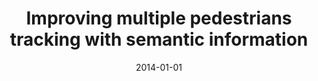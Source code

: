 ---
title: "Improving multiple pedestrians tracking with semantic information"
collection: publications
permalink: /publication/2014-01-01-Improving-multiple-pedestrians-tracking-with-semantic-information
date: 2014-01-01
venue: 'Signal, Image and Video Processing'
citation: ' Francisco Madrigal,  Jean-Bernard Hayet,  Fr{\&apos;e}d{\&apos;e}ric Lerasle, &quot;Improving multiple pedestrians tracking with semantic information.&quot; Signal, Image and Video Processing, 2014.'
---